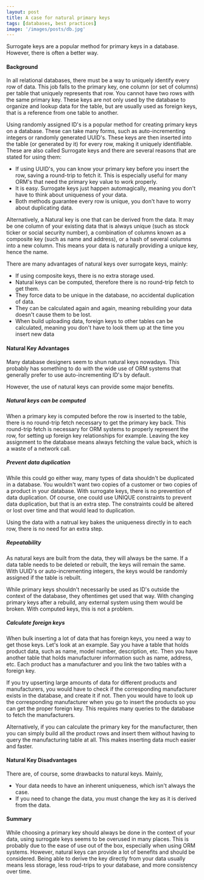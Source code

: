 ```yaml
---
layout: post
title: A case for natural primary keys
tags: [databases, best practices]
image: '/images/posts/db.jpg'
---
```


Surrogate keys are a popular method for primary keys in a database. However, there is often a better way.

#### Background

In all relational databases, there must be a way to uniquely identify every row of data. This job falls to the primary
 key, one column (or set of columns) per table that uniquely represents that row. You cannot have two rows with the same
 primary key. These keys are not only used by the database to organize and lookup data for the table, but are usually
 used as foreign keys, that is a reference from one table to another.

Using randomly assigned ID's is a popular method for creating primary keys on a database. These can take many forms,
 such as auto-incrementing integers or randomly generated UUID's. These keys are then inserted into the table (or
 generated by it) for every row, making it uniquely identifiable. These are also called Surrogate keys and there are
 several reasons that are stated for using them:

 - If using UUID's, you can know your primary key before you insert the row, saving a round-trip to fetch it. This is
   especially useful for many ORM's that need the primary key value to work properly.
 - It is easy. Surrogate keys just happen automagically, meaning you don't have to think about uniqueness of your data.
 - Both methods guarantee every row is unique, you don't have to worry about duplicating data.

Alternatively, a Natural key is one that can be derived from the data. It may be one column of your existing data that
 is always unique (such as stock ticker or social security number), a combination of columns known as a composite key
 (such as name and address), or a hash of several columns into a new column. This means your data is naturally providing
 a unique key, hence the name.

There are many advantages of natural keys over surrogate keys, mainly:

 - If using composite keys, there is no extra storage used.
 - Natural keys can be computed, therefore there is no round-trip fetch to get them.
 - They force data to be unique in the database, no accidental duplication of data.
 - They can be calculated again and again, meaning rebuilding your data doesn't cause them to be lost.
 - When build uploading data, foreign keys to other tables can be calculated, meaning you don't have to look them up
   at the time you insert new data

#### Natural Key Advantages

Many database designers seem to shun natural keys nowadays. This probably has something to do with the wide use of ORM
systems that generally prefer to use auto-incrementing ID's by default.

However, the use of natural keys can provide some major benefits.

##### Natural keys can be computed

When a primary key is computed before the row is inserted to the table, there is no round-trip fetch necessary to get
the primary key back. This round-trip fetch is necessary for ORM systems to properly represent the row, for setting up
foreign key relationships for example. Leaving the key assignment to the database means always fetching the value back,
which is a waste of a network call.

##### Prevent data duplication

While this could go either way, many types of data shouldn't be duplicated in a database. You wouldn't want two
copies of a customer or two copies of a product in your database. With surrogate keys, there is no prevention of data
duplication. Of course, one could use UNIQUE constraints to prevent data duplication, but that is an extra step. The
constraints could be altered or lost over time and that would lead to duplication.

Using the data with a natrual key bakes the uniqueness directly in to each row, there is no need for an extra step.

##### Repeatability

As natural keys are built from the data, they will always be the same. If a data table needs to be deleted or rebuilt,
the keys will remain the same. With UUID's or auto-incrementing integers, the keys would be randomly assigned if the
table is rebuilt.

While primary keys shouldn't necessarily be used as ID's outside the context of the database, they oftentimes get used
that way. With changing primary keys after a rebuild, any external system using them would be broken. With computed
keys, this is not a problem.

##### Calculate foreign keys

When bulk inserting a lot of data that has foreign keys, you need a way to get those keys. Let's look at an example. Say
you have a table that holds product data, such as name, model number, description, etc. Then you have another table that
holds manufacturer information such as name, address, etc. Each product has a manufacturer and you link the two tables
with a foreign key.

If you try upserting large amounts of data for different products and manufacturers, you would have to check if the
corresponding manufacturer exists in the database, and create it if not. Then you would have to look up the
corresponding manufacturer when you go to insert the products so you can get the proper foreign key. This requires many
queries to the database to fetch the manufacturers.

Alternatively, if you can calculate the primary key for the manufacturer, then you can simply build all the product rows
and insert them without having to query the manufacturing table at all. This makes inserting data much easier and
faster.

#### Natural Key Disadvantages

There are, of course, some drawbacks to natural keys. Mainly,

- Your data needs to have an inherent uniqueness, which isn't always the case.
- If you need to change the data, you must change the key as it is derived from the data.

#### Summary

While choosing a primary key should always be done in the context of your data, using surrogate keys seems to be
overused in many places. This is probably due to the ease of use out of the box, especially when using ORM systems.
However, natural keys can provide a lot of benefits and should be considered. Being able to derive the key directly
from your data usually means less storage, less roud-trips to your database, and more consistency over time.
